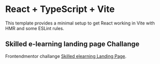 # React + TypeScript + Vite

This template provides a minimal setup to get React working in Vite with HMR and some ESLint rules.

## Skilled e-learning landing page Challange

Frontendmentor challange [Skilled elearning Landing Page](https://www.frontendmentor.io/challenges/skilled-elearning-landing-page-S1ObDrZ8q).
